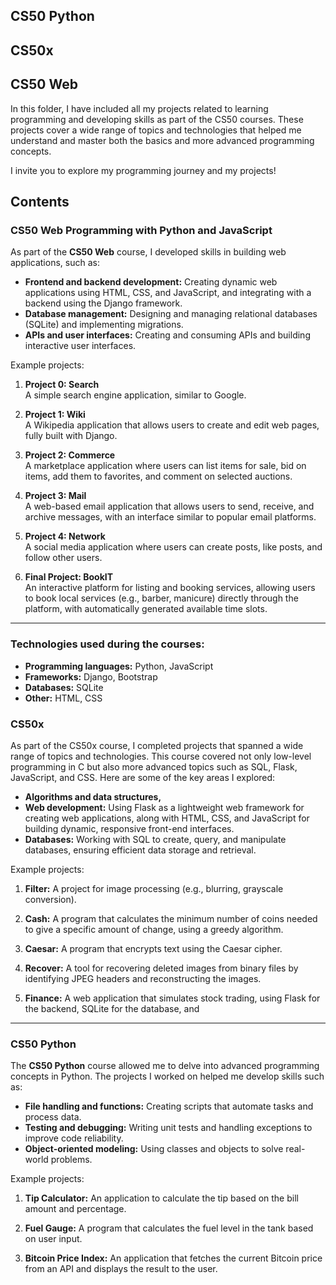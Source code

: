 

## CS50 Python  
## CS50x  
## CS50 Web  

In this folder, I have included all my projects related to learning programming and developing skills as part of the CS50 courses. These projects cover a wide range of topics and technologies that helped me understand and master both the basics and more advanced programming concepts.

I invite you to explore my programming journey and my projects!

## Contents


### CS50 Web Programming with Python and JavaScript 

As part of the **CS50 Web** course, I developed skills in building web applications, such as:

- **Frontend and backend development:** Creating dynamic web applications using HTML, CSS, and JavaScript, and integrating with a backend using the Django framework.
- **Database management:** Designing and managing relational databases (SQLite) and implementing migrations.
- **APIs and user interfaces:** Creating and consuming APIs and building interactive user interfaces.

Example projects:

1. **Project 0: Search**  
   A simple search engine application, similar to Google.
   
2. **Project 1: Wiki**  
   A Wikipedia application that allows users to create and edit web pages, fully built with Django.

3. **Project 2: Commerce**  
   A marketplace application where users can list items for sale, bid on items, add them to favorites, and comment on selected auctions.

4. **Project 3: Mail**  
   A web-based email application that allows users to send, receive, and archive messages, with an interface similar to popular email platforms.

5. **Project 4: Network**  
   A social media application where users can create posts, like posts, and follow other users.

6. **Final Project: BookIT**  
   An interactive platform for listing and booking services, allowing users to book local services (e.g., barber, manicure) directly through the platform, with automatically generated available time slots.

---

### Technologies used during the courses:

- **Programming languages:** Python, JavaScript
- **Frameworks:** Django, Bootstrap
- **Databases:** SQLite
- **Other:** HTML, CSS


### CS50x

As part of the CS50x course, I completed projects that spanned a wide range of topics and technologies. This course covered not only low-level programming in C but also more advanced topics such as SQL, Flask, JavaScript, and CSS. Here are some of the key areas I explored:

- **Algorithms and data structures,**
- **Web development:** Using Flask as a lightweight web framework for creating web applications, along with HTML, CSS, and JavaScript for building dynamic, responsive front-end interfaces.
- **Databases:** Working with SQL to create, query, and manipulate databases, ensuring efficient data storage and retrieval.

Example projects:

1. **Filter:** A project for image processing (e.g., blurring, grayscale conversion).
2. **Cash:** A program that calculates the minimum number of coins needed to give a specific amount of change, using a greedy algorithm.
3. **Caesar:** A program that encrypts text using the Caesar cipher.
4. **Recover:** A tool for recovering deleted images from binary files by identifying JPEG headers and reconstructing the images.

5. **Finance:** A web application that simulates stock trading, using Flask for the backend, SQLite for the database, and 

---

### CS50 Python

The **CS50 Python** course allowed me to delve into advanced programming concepts in Python. The projects I worked on helped me develop skills such as:

- **File handling and functions:** Creating scripts that automate tasks and process data.
- **Testing and debugging:** Writing unit tests and handling exceptions to improve code reliability.
- **Object-oriented modeling:** Using classes and objects to solve real-world problems.

Example projects:

1. **Tip Calculator:** An application to calculate the tip based on the bill amount and percentage.

2. **Fuel Gauge:** A program that calculates the fuel level in the tank based on user input.
3. **Bitcoin Price Index:** An application that fetches the current Bitcoin price from an API and displays the result to the user.

